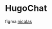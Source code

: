 # HugoChat
figma
[nicolas](https://www.figma.com/file/50LPnzsXiyuAFFxgQnlHzO/Untitled?node-id=0%3A1)
